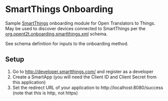 # SmartThings Onboarding
Sample [SmartThings](http://www.smartthings.com/) onboarding module for Open Translators to Things. May be used to discover devices connected to SmartThings per the 
[org.opent2t.onboarding.smartthings.xml](https://github.com/opent2t/onboarding/blob/master/org.opent2t.onboarding.smartthings/org.opent2t.onboarding.smartthings.xml) schema.

See schema definition for inputs to the onboarding method.

## Setup
1. Go to http://developer.smartthings.com/ and register as a developer
2. Create a SmartApp (you will need the Client ID and Client Secret from this application)
3. Set the redirect URL of your application to http://localhost:8080/success (note that this is http, not https)
